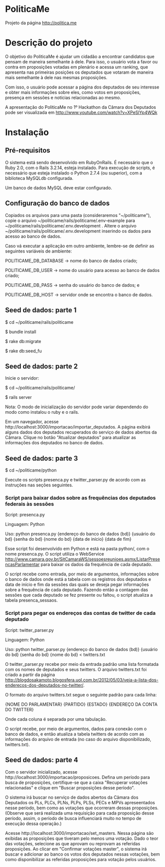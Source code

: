 PoliticaMe
==========

Projeto da página http://politica.me

# Descrição do projeto

O objetivo do PoliticaMe é ajudar um cidadão a encontrar candidatos que pensam
de maneira semelhante à dele. Para isso, o usuário vota a favor ou contra em
proposições votadas em plenário e acessa um ranking, que apresenta nas primeiras
posições os deputados que votaram de maneira mais semelhante à dele nas mesmas
proposições.

Com isso, o usuário pode acessar a página dos deputados de seu interesse e
obter mais informações sobre eles, como votos em proposições, presença em
sessões e notícias relacionadas ao mesmo.

A apresentação do PoliticaMe no 1º Hackathon da Câmara dos Deputados pode ser
visualizada em http://www.youtube.com/watch?v=XPeSlYp4WQk


# Instalação

## Pré-requisitos

O sistema está sendo desenvolvido em RubyOnRails.
É necessário que o Ruby 2.0, com o Rails 3.2.14, esteja instalado.
Para execução de scripts, é necessário que esteja instalado o Python 2.7.4 (ou
superior), com a biblioteca MySQLdb configurada.

Um banco de dados MySQL deve estar configurado.


## Configuração do banco de dados

Copiados os arquivos para uma pasta (consideraremos "~/politicame"), copie
o arquivo ~/politicame/rails/politicame/.env-example para
~/politicame/rails/politicame/.env.development . Altere o arquivo
~/politicame/rails/politicame/.env.development inserindo os dados
para acesso ao banco de dados.

Caso vá executar a aplicação em outro ambiente, lembre-se de definir as
seguintes variáveis de ambiente:

POLITICAME_DB_DATABASE -> nome do banco de dados criado;

POLITICAME_DB_USER -> nome do usuário para acesso ao banco de dados criado;

POLITICAME_DB_PASS -> senha do usuário do banco de dados; e

POLITICAME_DB_HOST -> servidor onde se encontra o banco de dados.


## Seed de dados: parte 1

$ cd ~/politicame/rails/politicame

$ bundle install

$ rake db:migrate

$ rake db:seed_fu


## Seed de dados: parte 2

Inicie o servidor:

$ cd ~/politicame/rails/politicame/

$ rails server

Nota: O modo de inicialização do servidor pode variar dependendo do modo como
instalou o ruby e o rails.

Em um navegador, acesse http://localhost:3000/importacao/importar_deputados.
A página exibirá alguns dados dos deputados recuperados do serviço de dados
abertos da Câmara. Clique no botão "Atualizar deputados" para atualizar as
informações dos deputados no banco de dados.


## Seed de dados: parte 3

$ cd ~/politicame/python

Execute os scripts presenca.py e twitter_parser.py de acordo com as instruções
nas seções seguintes.


### Script para baixar dados sobre as frequências dos deputados federais às sessões

Script: presenca.py

Linguagem: Python

Uso: python presenca.py {endereço do banco de dados (bd)} {usuário do bd} {senha do bd} {nome do bd} {data de início} {data de fim}

Esse script foi desenvolvido em Python e está na pasta python/, com o nome
presenca.py. O script utiliza o WebService
http://www.camara.gov.br/SitCamaraWS/sessoesreunioes.asmx/ListarPresencasParlamentar
para baixar os dados da frequência de cada deputado.

O script recebe como entrada, por meio de argumentos, informações sobre o banco
de dados onde está a tabela com os registros dos deputados e data de início e
fim da sessões das quais se deseja pegar informações sobre a frequência de cada
deputado. Fazendo então a contagem das sessões que cada deputado se fez presente
ou faltou, o script atualiza a tabela presenca_sessaos.


### Script para pegar os endereços das contas de twitter de cada deputado

Script: twitter_parser.py

Linguagem: Python

Uso: python twitter_parser.py {endereço do banco de dados (bd)} {usuário do bd} {senha do bd} {nome do bd} < twitters.txt

O twitter_parser.py recebe por meio da entrada padrão uma lista formatada com
os nomes de deputados e seus twitters. O arquivo twitters.txt foi criado a partir
da página
http://blogdosakamoto.blogosfera.uol.com.br/2012/05/03/veja-a-lista-dos-enderecos-dos-deputados-no-twitter/.

O formato do arquivo twitters.txt segue o seguinte padrão para cada linha:

{NOME DO PARLAMENTAR}   {PARTIDO}   {ESTADO}    {ENDEREÇO DA CONTA DO TWITTER}

Onde cada coluna é separada por uma tabulação.

O script recebe, por meio de argumentos, dados para conexão com o banco de dados,
e então atualiza a tabela twitters de acordo com as informações do arquivo de
entrada (no caso do arquivo disponibilizado, twitters.txt).


## Seed de dados: parte 4

Com o servidor inicializado, acesse http://localhost:3000/importacao/proposicoes.
Defina um período para busca de proposições, certifique-se que a caixa "Recuperar
votações relacionadas" e clique em "Buscar proposições desse período".

O sistema irá buscar no serviço de dados abertos da Câmara dos Deputados os
PLs, PLCs, PLNs, PLPs, PLSs, PECs e MPVs apreseentados nesse período, bem como
as votações que ocorreram dessas proposições. (Observe que será realizada uma
requisição para cada proposição desse período, assim, o período de busca
influenciará muito no tempo de execução dessa operação.)

Acesse http://localhost:3000/importacao/set_masters. Nessa página são exibidas
as proposições que tiveram pelo menos uma votação. Dado o teor das votações,
selecione as que aprovam ou reprovam as referidas proposições. Ao clicar em
"Confirmar votações master", o sistema irá buscar e adicionar ao banco os
votos dos deputados nessas votações, bem como disponibilizar as referidas
proposições para votação pelos usuários.
